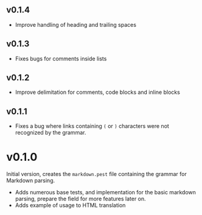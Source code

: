 ## v0.1.4

- Improve handling of heading and trailing spaces

## v0.1.3

- Fixes bugs for comments inside lists

## v0.1.2

- Improve delimitation for comments, code blocks and inline blocks

## v0.1.1

- Fixes a bug where links containing `(` or `)` characters were not recognized by the grammar.

# v0.1.0

Initial version, creates the `markdown.pest` file containing the grammar for Markdown parsing.

- Adds numerous base tests, and implementation for the basic markdown parsing, prepare the field for more features later on.
- Adds example of usage to HTML translation
